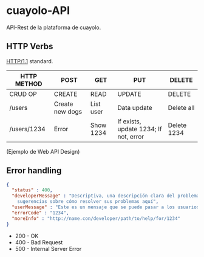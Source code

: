 cuayolo-API
===========

API-Rest de la plataforma de cuayolo.

## HTTP Verbs

 [HTTP/1.1](http://www.w3.org/Protocols/rfc2616/rfc2616-sec9.html) standard.

| HTTP METHOD | POST            | GET       | PUT         | DELETE |
| ----------- | --------------- | --------- | ----------- | ------ |
| CRUD OP     | CREATE          | READ      | UPDATE      | DELETE |
| /users       | Create new dogs | List user |  Data update | Delete all |
| /users/1234  | Error           | Show 1234   | If exists, update 1234; If not, error | Delete 1234 |

(Ejemplo de Web API Design)

## Error handling
```json
{
  "status" : 400,
  "developerMessage" : "Descriptiva, una descripción clara del problema. Proporcionar a los desarrolladores
    sugerencias sobre cómo resolver sus problemas aquí",
  "userMessage" : "Este es un mensaje que se puede pasar a los usuarios finales, si es necesario.",
  "errorCode" : "1234",
  "moreInfo" : "http://name.con/developer/path/to/help/for/1234"
}
```

- 200 - OK
- 400 - Bad Request
- 500 - Internal Server Error
